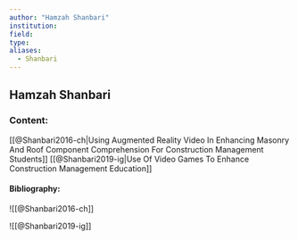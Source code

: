 ```yaml
---
author: "Hamzah Shanbari"
institution:
field:
type:
aliases:
  - Shanbari
---
```


## Hamzah Shanbari

### Content:
[[@Shanbari2016-ch|Using Augmented Reality Video In Enhancing Masonry And Roof Component Comprehension For Construction Management Students]]
[[@Shanbari2019-ig|Use Of Video Games To Enhance Construction Management Education]]

#### Bibliography:

![[@Shanbari2016-ch]]

![[@Shanbari2019-ig]]